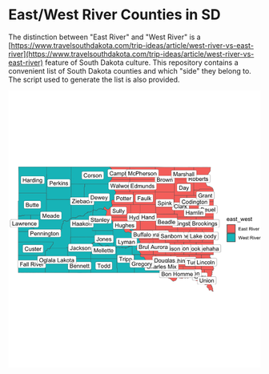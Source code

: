 # East/West River Counties in SD
The distinction between "East River" and "West River" is a [https://www.travelsouthdakota.com/trip-ideas/article/west-river-vs-east-river](https://www.travelsouthdakota.com/trip-ideas/article/west-river-vs-east-river) feature of South Dakota culture. This repository contains a convenient list of South Dakota counties and which "side" they belong to. The script used to generate the list is also provided. 

![](./east_west_river_sd_counties.jpeg)
